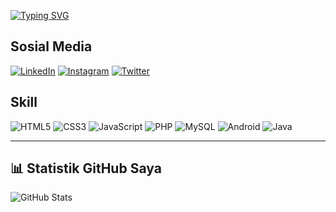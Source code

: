 [![Typing SVG](https://readme-typing-svg.demolab.com?font=Nunito&size=30&pause=1000&color=F7F7F7&width=435&lines=Hi%2C+There+i'm+MUHAMAD+ZULFIKAR+%F0%9F%91%8B%F0%9F%8F%BB)](https://git.io/typing-svg)


## Sosial Media
[![LinkedIn](https://img.shields.io/badge/LinkedIn-blue?logo=linkedin&logoColor=white)](https://www.linkedin.com/in/nama-anda)
[![Instagram](https://img.shields.io/badge/Instagram-E4405F?logo=instagram&logoColor=white)](https://www.instagram.com/nama_anda)
[![Twitter](https://img.shields.io/badge/Twitter-1DA1F2?logo=twitter&logoColor=white)](https://twitter.com/nama_anda)
## Skill

 ![HTML5](https://img.shields.io/badge/HTML5-E34F26?logo=html5&logoColor=white)
 ![CSS3](https://img.shields.io/badge/CSS3-1572B6?logo=css3&logoColor=white)
 ![JavaScript](https://img.shields.io/badge/JavaScript-F7DF1E?logo=javascript&logoColor=black)
 ![PHP](https://img.shields.io/badge/PHP-777BB4?logo=php&logoColor=white)
 ![MySQL](https://img.shields.io/badge/MySQL-4479A1?logo=mysql&logoColor=white)
 ![Android](https://img.shields.io/badge/Android-3DDC84?logo=android&logoColor=white)
 ![Java](https://img.shields.io/badge/Java-007396?logo=java&logoColor=white)

---

## 📊 Statistik GitHub Saya
![GitHub Stats](https://github-readme-stats.vercel.app/api?username=mhmdzulfikar&show_icons=true&theme=radical)
